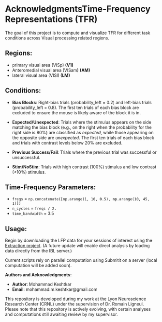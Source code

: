 # Acknowledgments**Time-Frequency Representations (TFR)**

The goal of this project is to compute and visualize TFR for different task conditions across Visual processing related regions.

## **Regions:**

-   primary visual area (VISp) **(V1)**
-   Anteromedial visual area (VISam) **(AM)**
-   lateral visual area (VISl) **(LM)**

## **Conditions:**

-   **Bias Blocks**: Right-bias trials (probability_left = 0.2) and left-bias trials (probability_left = 0.8). The first ten trials of each bias block are excluded to ensure the mouse is likely aware of the block it is in.

-   **Expected/Unexpected**: Trials where the stimulus appears on the side matching the bias block (e.g., on the right when the probability for the right side is 80%) are classified as *expected*, while those appearing on the opposite side are *unexpected*. The first ten trials of each bias block and trials with contrast levels below 20% are excluded.

-   **Previous Success/Fail**: Trials where the previous trial was successful or unsuccessful.

-   **Stim/NoStim**: Trials with high contrast (100%) stimulus and low contrast (\<10%) stimulus.

## **Time-Frequency Parameters:**

-   `freqs` = `np.concatenate([np.arange(1, 10, 0.5), np.arange(10, 45, 1)])`
-   `n_cycles` = `freqs / 2.`
-   `time_bandwidth` = 3.5

## **Usage:**

Begin by downloading the LFP data for your sessions of interest using the [Extraction project](../extraction/). (A future update will enable direct analysis by loading data directly from the IBL server.)

Current scripts rely on parallel computation using Submitit on a server (local computation will be added soon).

**Authors and Acknowledgments:**

-   **Author**: Mohammad Keshtkar
-   **Email**: mohammad.m.keshtkar\@gmail.com

This repository is developed during my work at the Lyon Neuroscience Research Center (CRNL) under the supervision of Dr. Romain Ligneul. Please note that this repository is actively evolving, with certain analyses and computations still awaiting review by my supervisor.